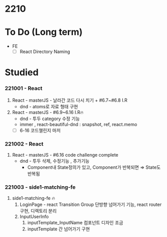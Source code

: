 # 2210

# To Do (Long term)

- FE
    - [ ]  React Directory Naming

# Studied

### 221001 - React
1. React - masterJS - 날라간 코드 다시 치기 + #6.7~#6.8 I.R
    - dnd - atoms로 자료 형태 구현
2. React - masterJS - #6.9~6.16 I.R🔥
    - dnd - 투두 category 수정 기능
    - immer , react-beautiful-dnd : snapshot, ref, react.memo
    - [ ]  6-16 코드챌린지 마저
### 221002 - React
1. React - masterJS - #6.16 code challenge complete
    - dnd - 투두 삭제, 수정기능 , 추가기능
        - Component내 State정의가 있고, Component가 반복되면 ⇒ State도 반복됨
### 221003 - side1-matching-fe
1. side1-matching-fe 🔥
    1. LoginPage - react Transition Group 단방향 넘어가기 기능, react router 구현, 디렉토리 분리
    2. InputUserInfo 
        1. inputTemplate_InputName 컴포넌트 디자인 조금
        2. inputTemplate 간 넘어가기 구현